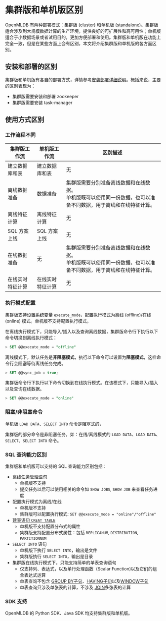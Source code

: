 # 集群版和单机版区别

OpenMLDB 有两种部署模式：集群版 (cluster) 和单机版 (standalone)。集群版适合涉及到大规模数据计算的生产环境，提供良好的可扩展性和高可用性；单机版适合于小数据场景或者试用目的，更加方便部署和使用。集群版和单机版在功能上完全一致，但是在某些方面上会有区别，本文将介绍集群版和单机版的各方面区别。

## 安装和部署的区别

集群版和单机版有各自的部署方式，详情参考[安装部署详细说明](../deploy/install_deploy)。概括来说，主要的区别表现为：

- 集群版需要安装和部署 zookeeper
- 集群版需要安装 task-manager

## 使用方式区别

### 工作流程不同

| 集群版工作流     | 单机版工作流     | 区别描述                                                     |
| ---------------- | ---------------- | ------------------------------------------------------------ |
| 建立数据库和表   | 建立数据库和表   | 无                                                           |
| 离线数据准备     | 数据准备         | 集群版需要分别准备离线数据和在线数据。<br />单机版既可以使用同一份数据，也可以准备不同数据，用于离线和在线特征计算。 |
| 离线特征计算     | 离线特征计算     | 无                                                           |
| SQL 方案上线     | SQL 方案上线     | 无                                                           |
| 在线数据准备     | 无               | 集群版需要分别准备离线数据和在线数据。<br />单机版既可以使用同一份数据，也可以准备不同数据，用于离线和在线特征计算。 |
| 在线实时特征计算 | 在线实时特征计算 | 无                                                           |                                                         |

### 执行模式配置

集群版支持设置系统变量 `execute_mode`，配置执行模式为离线 (offline)/在线 (online) 模式。单机版不支持配置执行模式。

在离线执行模式下，只能导入/插入以及查询离线数据，集群版命令行下执行以下命令切换到离线执行模式：

```SQL
> SET @@execute_mode = "offline"
```

离线模式下，默认任务是**非阻塞模式**，执行以下命令可以设置为**阻塞模式**，这样命令行会阻塞等待离线任务完成。

```SQL
> SET @@sync_job = true;
```

集群版命令行下执行以下命令切换到在线执行模式。在该模式下，只能导入/插入以及查询在线数据。

```SQL
> SET @@execute_mode = "online"
```

### 阻塞/非阻塞命令

单机版 `LOAD DATA`、`SELECT INTO` 命令是阻塞式的，

集群版的部分命令是非阻塞任务，如：在线/离线模式的 `LOAD DATA`、`LOAD DATA`、`SELECT`、`SELECT INTO` 命令。

### SQL 查询能力区别

集群版和单机版可以支持的 SQL 查询能力区别包括：

- [离线任务管理语句](../openmldb_sql/task_manage)
  - 单机版不支持
  - 提交任务以后可以使用相关的命令如 `SHOW JOBS`, `SHOW JOB` 来查看任务进度
- 配置执行模式为离线/在线
  - 单机版不支持
  - 集群版可以配置执行模式: `SET @@execute_mode = "online"/"offline"`
- [建表语句 `CREAT TABLE` ](../reference/sql/ddl/CREATE_TABLE_STATEMENT.md)
  - 单机版不支持配置分布式的属性
  - 集群版支持配置分布式属性：包括 `REPLICANUM`, `DISTRIBUTION`, `PARTITIONNUM`
- `SELECT INTO` 语句
  - 单机版下执行 `SELECT INTO`，输出是文件
  - 集群版执行 `SELECT INTO`，输出是目录
- 集群版在线执行模式下，只能支持简单的单表查询语句
  - 仅支持列、表达式，以及单行处理函数（Scalar Function)以及它们的组合表达式运算
  - 单表查询不包含 [GROUP BY子句](../reference/sql/dql/JOIN_CLAUSE.md)、[HAVING子句](../reference/sql/dql/HAVING_CLAUSE.md)以及[WINDOW子句](../reference/sql/dql/WINDOW_CLAUSE.md)
  - 单表查询只涉及单张表的计算，不涉及 [JOIN](../reference/sql/dql/JOIN_CLAUSE.md)多张表的计算

### **SDK** **支持**

OpenMLDB 的 Python SDK、Java SDK 均支持集群版和单机版。
